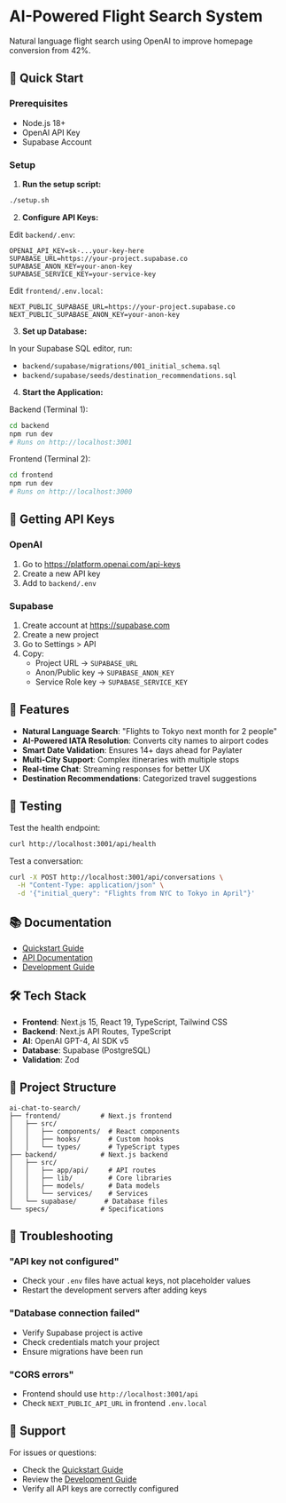 # AI-Powered Flight Search System

Natural language flight search using OpenAI to improve homepage conversion from 42%.

## 🚀 Quick Start

### Prerequisites
- Node.js 18+
- OpenAI API Key
- Supabase Account

### Setup

1. **Run the setup script:**
```bash
./setup.sh
```

2. **Configure API Keys:**

Edit `backend/.env`:
```env
OPENAI_API_KEY=sk-...your-key-here
SUPABASE_URL=https://your-project.supabase.co
SUPABASE_ANON_KEY=your-anon-key
SUPABASE_SERVICE_KEY=your-service-key
```

Edit `frontend/.env.local`:
```env
NEXT_PUBLIC_SUPABASE_URL=https://your-project.supabase.co
NEXT_PUBLIC_SUPABASE_ANON_KEY=your-anon-key
```

3. **Set up Database:**

In your Supabase SQL editor, run:
- `backend/supabase/migrations/001_initial_schema.sql`
- `backend/supabase/seeds/destination_recommendations.sql`

4. **Start the Application:**

Backend (Terminal 1):
```bash
cd backend
npm run dev
# Runs on http://localhost:3001
```

Frontend (Terminal 2):
```bash
cd frontend
npm run dev
# Runs on http://localhost:3000
```

## 🔑 Getting API Keys

### OpenAI
1. Go to https://platform.openai.com/api-keys
2. Create a new API key
3. Add to `backend/.env`

### Supabase
1. Create account at https://supabase.com
2. Create a new project
3. Go to Settings > API
4. Copy:
   - Project URL → `SUPABASE_URL`
   - Anon/Public key → `SUPABASE_ANON_KEY`
   - Service Role key → `SUPABASE_SERVICE_KEY`

## 📝 Features

- **Natural Language Search**: "Flights to Tokyo next month for 2 people"
- **AI-Powered IATA Resolution**: Converts city names to airport codes
- **Smart Date Validation**: Ensures 14+ days ahead for Paylater
- **Multi-City Support**: Complex itineraries with multiple stops
- **Real-time Chat**: Streaming responses for better UX
- **Destination Recommendations**: Categorized travel suggestions

## 🧪 Testing

Test the health endpoint:
```bash
curl http://localhost:3001/api/health
```

Test a conversation:
```bash
curl -X POST http://localhost:3001/api/conversations \
  -H "Content-Type: application/json" \
  -d '{"initial_query": "Flights from NYC to Tokyo in April"}'
```

## 📚 Documentation

- [Quickstart Guide](specs/001-scoping-this-feature/quickstart.md)
- [API Documentation](specs/001-scoping-this-feature/contracts/openapi.yaml)
- [Development Guide](specs/001-scoping-this-feature/CLAUDE.md)

## 🛠 Tech Stack

- **Frontend**: Next.js 15, React 19, TypeScript, Tailwind CSS
- **Backend**: Next.js API Routes, TypeScript
- **AI**: OpenAI GPT-4, AI SDK v5
- **Database**: Supabase (PostgreSQL)
- **Validation**: Zod 

## 📁 Project Structure

```
ai-chat-to-search/
├── frontend/          # Next.js frontend
│   ├── src/
│   │   ├── components/  # React components
│   │   ├── hooks/       # Custom hooks
│   │   └── types/       # TypeScript types
├── backend/           # Next.js backend
│   ├── src/
│   │   ├── app/api/     # API routes
│   │   ├── lib/         # Core libraries
│   │   ├── models/      # Data models
│   │   └── services/    # Services
│   └── supabase/       # Database files
└── specs/             # Specifications
```

## 🚨 Troubleshooting

### "API key not configured"
- Check your `.env` files have actual keys, not placeholder values
- Restart the development servers after adding keys

### "Database connection failed"
- Verify Supabase project is active
- Check credentials match your project
- Ensure migrations have been run

### "CORS errors"
- Frontend should use `http://localhost:3001/api`
- Check `NEXT_PUBLIC_API_URL` in frontend `.env.local`

## 🤝 Support

For issues or questions:
- Check the [Quickstart Guide](specs/001-scoping-this-feature/quickstart.md)
- Review the [Development Guide](specs/001-scoping-this-feature/CLAUDE.md)
- Verify all API keys are correctly configured